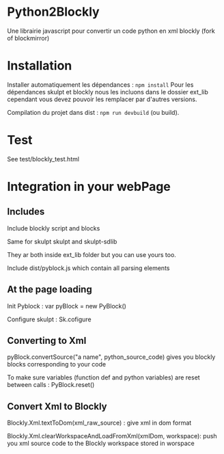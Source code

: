 # Python2Blockly
Une librairie javascript pour convertir un code python en xml blockly (fork of blockmirror)

# Installation

Installer automatiquement les dépendances : `npm install` 
Pour les dépendances skulpt et blockly nous les incluons dans le dossier ext_lib cependant
vous devez pouvoir les remplacer par d'autres versions.

Compilation du projet dans dist : `npm run devbuild` (ou build).

# Test
See test/blockly_test.html

# Integration in your webPage
## Includes
Include blockly script and blocks

Same for skulpt skulpt and skulpt-sdlib

They ar both inside ext_lib folder but you can use yours too.

Include dist/pyblock.js which contain all parsing elements

## At the page loading
Init Pyblock : var pyBlock = new PyBlock()

Configure skulpt : Sk.cofigure

## Converting to Xml
pyBlock.convertSource("a name", python_source_code) gives you blockly blocks corresponding to your code

To make sure variables (function def and python variables) are reset between calls : PyBlock.reset()

## Convert Xml to Blockly
Blockly.Xml.textToDom(xml_raw_source) : give xml in dom format

Blockly.Xml.clearWorkspaceAndLoadFromXml(xmlDom, workspace): push you xml source code to the Blockly workspace stored in worspace
